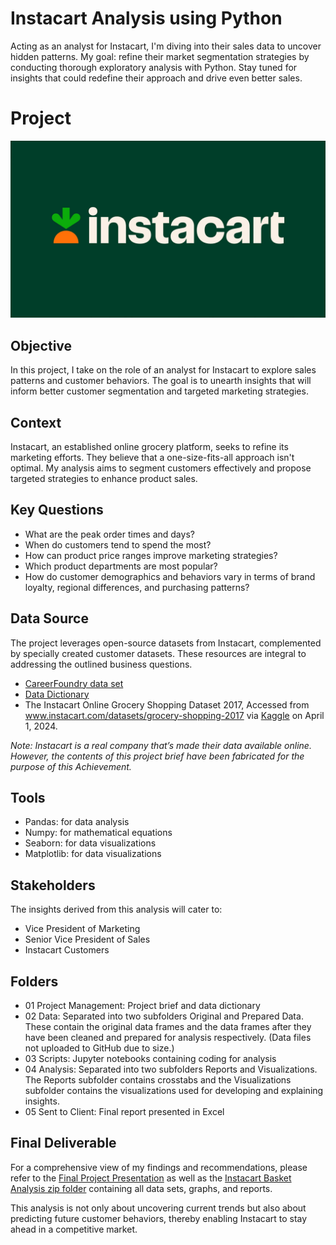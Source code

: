 # Instacart Analysis using Python
Acting as an analyst for Instacart, I'm diving into their sales data to uncover hidden patterns. My goal: refine their market segmentation strategies by conducting thorough exploratory analysis with Python. Stay tuned for insights that could redefine their approach and drive even better sales.
# Project
![Instacart logo](https://github.com/katiedallarosa/InstacartAnalysis-Python/blob/main/03-Instacart-Logo-Kale-1.webp)
## Objective
In this project, I take on the role of an analyst for Instacart to explore sales patterns and customer behaviors. The goal is to unearth insights that will inform better customer segmentation and targeted marketing strategies.
## Context
Instacart, an established online grocery platform, seeks to refine its marketing efforts. They believe that a one-size-fits-all approach isn't optimal. My analysis aims to segment customers effectively and propose targeted strategies to enhance product sales.
## Key Questions
- What are the peak order times and days?
- When do customers tend to spend the most?
- How can product price ranges improve marketing strategies?
- Which product departments are most popular?
- How do customer demographics and behaviors vary in terms of brand loyalty, regional differences, and purchasing patterns?
## Data Source
The project leverages open-source datasets from Instacart, complemented by specially created customer datasets. These resources are integral to addressing the outlined business questions.
- [CareerFoundry data set](https://s3.amazonaws.com/coach-courses-us/public/courses/data-immersion/A4/A4_Data_Assets/customers.zip)
- [Data Dictionary](https://gist.github.com/jeremystan/c3b39d947d9b88b3ccff3147dbcf6c6b)
- The Instacart Online Grocery Shopping Dataset 2017, Accessed from www.instacart.com/datasets/grocery-shopping-2017 via [Kaggle](https://www.kaggle.com/datasets/psparks/instacart-market-basket-analysis) on April 1, 2024.

_Note: Instacart is a real company that’s made their data available online. However, the contents of this project brief have been fabricated for the purpose of this Achievement._
## Tools
- Pandas: for data analysis
- Numpy: for mathematical equations
- Seaborn: for data visualizations
- Matplotlib: for data visualizations
## Stakeholders
The insights derived from this analysis will cater to:
- Vice President of Marketing
- Senior Vice President of Sales
- Instacart Customers
## Folders
- 01 Project Management: Project brief and data dictionary
- 02 Data: Separated into two subfolders Original and Prepared Data. These contain the original data frames and the data frames after they have been cleaned and prepared for analysis respectively. (Data files not uploaded to GitHub due to size.)
- 03 Scripts: Jupyter notebooks containing coding for analysis
- 04 Analysis: Separated into two subfolders Reports and Visualizations. The Reports subfolder contains crosstabs and the Visualizations subfolder contains the visualizations used for developing and explaining insights.
- 05 Sent to Client: Final report presented in Excel
## Final Deliverable
For a comprehensive view of my findings and recommendations, please refer to the [Final Project Presentation](https://github.com/katiedallarosa/InstacartAnalysis-Python/blob/main/Instacart%20Grocery%20Basket%20Analysis_KDallaRosa.pdf) as well as the [Instacart Basket Analysis zip folder](https://github.com/katiedallarosa/InstacartAnalysis-Python/blob/main/04-2024%20Instacart%20Basket%20Analysis_KDallaRosa.zip) containing all data sets, graphs, and reports.

This analysis is not only about uncovering current trends but also about predicting future customer behaviors, thereby enabling Instacart to stay ahead in a competitive market.
